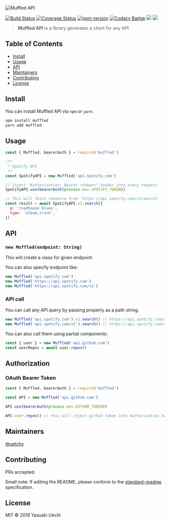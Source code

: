 ![Muffled API](https://uechi-public.s3.amazonaws.com/github/MuffledAPI/logo.png)

[![Build Status](https://travis-ci.org/uetchy/MuffledAPI.svg?branch=master)](https://travis-ci.org/uetchy/MuffledAPI)
[![Coverage Status](https://coveralls.io/repos/github/uetchy/MuffledAPI/badge.svg?branch=master)](https://coveralls.io/github/uetchy/MuffledAPI?branch=master)
[![npm version](https://img.shields.io/npm/v/muffled.svg)](https://img.shields.io/npm/v/muffled)
[![Codacy Badge](https://api.codacy.com/project/badge/Grade/7cac3d6459fd41739741b0bfa0f78480)](https://www.codacy.com/app/uetchy/MuffledAPI?utm_source=github.com&utm_medium=referral&utm_content=uetchy/MuffledAPI&utm_campaign=Badge_Grade)
![](https://img.shields.io/github/last-commit/uetchy/MuffledAPI.svg)
[![](https://img.shields.io/twitter/url/http/shields.io.svg?style=social)](https://github.com/uetchy/MuffledAPI)

> **Muffled API** is a library generates a client for any API.

## Table of Contents

- [Install](#install)
- [Usage](#usage)
- [API](#api)
- [Maintainers](#maintainers)
- [Contributing](#contributing)
- [License](#license)

## Install

You can install Muffled API via `npm` or `yarn`.

```bash
npm install muffled
yarn add muffled
```

## Usage

```js
const { Muffled, bearerAuth } = require('muffled')

/**
 * Spotify API
 */
const SpotifyAPI = new Muffled('api.spotify.com')

// Inject "Authorization: Bearer <token>" header into every request
SpotifyAPI.use(bearerAuth(process.env.SPOTIFY_TOKEN))

// This will fetch resource from `https://api.spotify.com/v1/search`
const result = await SpotifyAPI.v1.search({
  q: 'roadhouse blues',
  type: 'album,track',
})
```

## API

### `new Muffled(endpoint: String)`

This will create a class for given endpoint.

You can also specify endpoint like:

```js
new Muffled('api.spotify.com')
new Muffled('https://api.spotify.com')
new Muffled('https://api.spotify.com/v1')
```

### API call

You can call any API query by passing property as a path string.

```js
new Muffled('api.spotify.com').v1.search() // https://api.spotify.com/v1/search
new Muffled('api.spotify.com/v1').search() // https://api.spotify.com/v1/search
```

You can also call them using partial components:

```js
const { user } = new Muffled('api.github.com')
const userRepos = await user.repos()
```

## Authorization

### OAuth Bearer Token

```js
const { Muffled, bearerAuth } = require('muffled')

const API = new Muffled('api.github.com')

API.use(bearerAuth(process.env.GITHUB_TOKEN))

API.user.repos() // this will inject github token into Authorization header
```

## Maintainers

[@uetchy](https://github.com/uetchy)

## Contributing

PRs accepted.

Small note: If editing the README, please conform to the [standard-readme](https://github.com/RichardLitt/standard-readme) specification.

## License

MIT © 2019 Yasuaki Uechi
